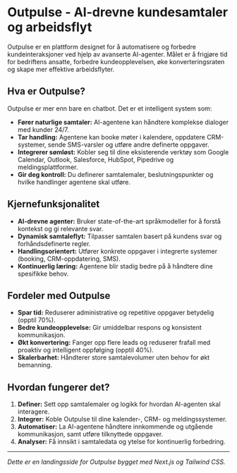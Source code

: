 # Outpulse - AI-drevne kundesamtaler og arbeidsflyt

Outpulse er en plattform designet for å automatisere og forbedre kundeinteraksjoner ved hjelp av avanserte AI-agenter. Målet er å frigjøre tid for bedriftens ansatte, forbedre kundeopplevelsen, øke konverteringsraten og skape mer effektive arbeidsflyter.

## Hva er Outpulse?

Outpulse er mer enn bare en chatbot. Det er et intelligent system som:

*   **Fører naturlige samtaler:** AI-agentene kan håndtere komplekse dialoger med kunder 24/7.
*   **Tar handling:** Agentene kan booke møter i kalendere, oppdatere CRM-systemer, sende SMS-varsler og utføre andre definerte oppgaver.
*   **Integrerer sømløst:** Kobler seg til dine eksisterende verktøy som Google Calendar, Outlook, Salesforce, HubSpot, Pipedrive og meldingsplattformer.
*   **Gir deg kontroll:** Du definerer samtalemaler, beslutningspunkter og hvilke handlinger agentene skal utføre.

## Kjernefunksjonalitet

*   **AI-drevne agenter:** Bruker state-of-the-art språkmodeller for å forstå kontekst og gi relevante svar.
*   **Dynamisk samtaleflyt:** Tilpasser samtalen basert på kundens svar og forhåndsdefinerte regler.
*   **Handlingsorientert:** Utfører konkrete oppgaver i integrerte systemer (booking, CRM-oppdatering, SMS).
*   **Kontinuerlig læring:** Agentene blir stadig bedre på å håndtere dine spesifikke behov.

## Fordeler med Outpulse

*   **Spar tid:** Reduserer administrative og repetitive oppgaver betydelig (opptil 70%).
*   **Bedre kundeopplevelse:** Gir umiddelbar respons og konsistent kommunikasjon.
*   **Økt konvertering:** Fanger opp flere leads og reduserer frafall med proaktiv og intelligent oppfølging (opptil 40%).
*   **Skalerbarhet:** Håndterer store samtalevolumer uten behov for økt bemanning.

## Hvordan fungerer det?

1.  **Definer:** Sett opp samtalemaler og logikk for hvordan AI-agenten skal interagere.
2.  **Integrer:** Koble Outpulse til dine kalender-, CRM- og meldingssystemer.
3.  **Automatiser:** La AI-agentene håndtere innkommende og utgående kommunikasjon, samt utføre tilknyttede oppgaver.
4.  **Analyser:** Få innsikt i samtaledata og ytelse for kontinuerlig forbedring.

---

*Dette er en landingsside for Outpulse bygget med Next.js og Tailwind CSS.* 